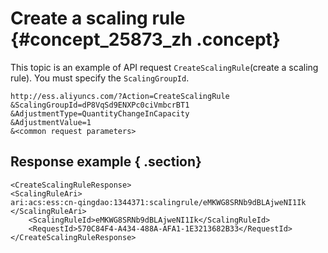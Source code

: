 # Create a scaling rule {#concept_25873_zh .concept}

This topic is an example of API request `CreateScalingRule`\(create a scaling rule\). You must specify the `ScalingGroupId`.

```
http://ess.aliyuncs.com/?Action=CreateScalingRule
&ScalingGroupId=dP8VqSd9ENXPc0ciVmbcrBT1
&AdjustmentType=QuantityChangeInCapacity
&AdjustmentValue=1
&<common request parameters>
```

## Response example { .section}

```
<CreateScalingRuleResponse>   
<ScalingRuleAri>
ari:acs:ess:cn-qingdao:1344371:scalingrule/eMKWG8SRNb9dBLAjweNI1Ik
</ScalingRuleAri>
    <ScalingRuleId>eMKWG8SRNb9dBLAjweNI1Ik</ScalingRuleId>
    <RequestId>570C84F4-A434-488A-AFA1-1E3213682B33</RequestId>
</CreateScalingRuleResponse>
```

